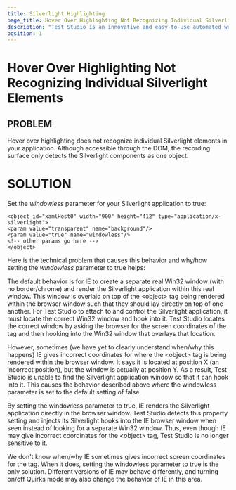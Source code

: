 ```yaml
---
title: Silverlight Highlighting
page_title: Hover Over Highlighting Not Recognizing Individual Silverlight Elements
description: "Test Studio is an innovative and easy-to-use automated web, WPF and load testing solution. Test Studio tests support essential technologies like ASP.NET AJAX, Silverlight, PHP and MVC. HTML5, Testing framework, functional testing, performance testing, load testing, exploratory testing, manual testing."
position: 1
---
```

# Hover Over Highlighting Not Recognizing Individual Silverlight Elements

## PROBLEM

Hover over highlighting does not recognize individual Silverlight elements in your application. Although accessible through the DOM, the recording surface only detects the Silverlight components as one object.

# SOLUTION

Set the *windowless* parameter for your Silverlight application to true:

	<object id="xamlHost0" width="900" height="412" type="application/x-silverlight">
    <param value="transparent" name="background"/>
    <param value="true" name="windowless"/>
    <!-- other params go here -->
	</object>

Here is the technical problem that causes this behavior and why/how setting the *windowless* parameter to true helps:

The default behavior is for IE to create a separate real Win32 window (with no border/chrome) and render the Silverlight application within this real window. This window is overlaid on top of the \<object> tag being rendered within the browser window such that they should lay directly on top of one another. For Test Studio to attach to and control the Silverlight application, it must locate the correct Win32 window and hook into it. Test Studio locates the correct window by asking the browser for the screen coordinates of the <object> tag and then hooking into the Win32 window that overlays that location.

However, sometimes (we have yet to clearly understand when/why this happens) IE gives incorrect coordinates for where the \<object> tag is being rendered within the browser window. It says it is located at position X (an incorrect position), but the window is actually at position Y. As a result, Test Studio is unable to find the Silverlight application window so that it can hook into it. This causes the behavior described above where the windowless parameter is set to the default setting of false.

By setting the windowless parameter to true, IE renders the Silverlight application directly in the browser window. Test Studio detects this property setting and injects its Silverlight hooks into the IE browser window when seen instead of looking for a separate Win32 window. Thus, even though IE may give incorrect coordinates for the \<object> tag, Test Studio is no longer sensitive to it.


We don't know when/why IE sometimes gives incorrect screen coordinates for the <object> tag. When it does, setting the windowless parameter to true is the only solution. Different versions of IE may behave differently, and turning on/off Quirks mode may also change the behavior of IE in this area.